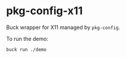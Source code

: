 # pkg-config-x11

Buck wrapper for X11 managed by `pkg-config`.

To run the demo:

```bash=
buck run ./demo
```
